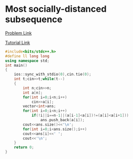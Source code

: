 # Most socially-distanced subsequence

[Problem Link](https://codeforces.com/problemset/problem/1364/B)

[Tutorial Link](https://codeforces.com/blog/entry/78781)

```cpp
#include<bits/stdc++.h>
#define ll long long
using namespace std;
int main()
{
    ios::sync_with_stdio(0),cin.tie(0);
    int t;cin>>t;while(t--)
    {
        int n;cin>>n;
        int a[n];
        for(int i=0;i<n;i++)
            cin>>a[i];
        vector<int>ans;
        for(int i=0;i<n;i++)
            if(!i||i==n-1||(a[i-1]<a[i])!=(a[i]<a[i+1]))
                ans.push_back(a[i]);
        cout<<ans.size()<<'\n';
        for(int i=0;i<ans.size();i++)
        cout<<ans[i]<<' ';
        cout<<'\n';
    }
    return 0;
}

```
